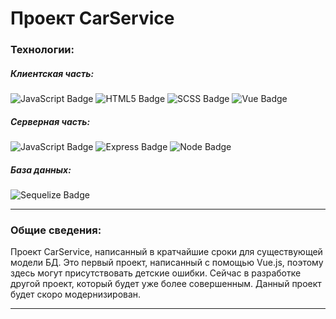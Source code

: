 <h1>Проект CarService</h1>

<h3>Технологии:</h3>
<h5>Клиентская часть:</h5>
<div id="technologyStack">
<img src="https://img.shields.io/badge/JavaScript-yellow?logo=JavaScript&logoColor=white&style=for-the-badge" alt="JavaScript Badge"/>
<img src="https://img.shields.io/badge/HTML5-orange?logo=HTML5&logoColor=white&style=for-the-badge" alt="HTML5 Badge"/>
<img src="https://img.shields.io/badge/SCSS-violet?logo=SASS&logoColor=white&style=for-the-badge" alt="SCSS Badge"/>
 <img src="https://img.shields.io/badge/Vue.js-35495E?style=for-the-badge&logo=vue.js&logoColor=4FC08D" alt="Vue Badge"/>
</div>

<h5>Серверная часть:</h5>
<div id="technologyStack">
<img src="https://img.shields.io/badge/JavaScript-yellow?logo=JavaScript&logoColor=white&style=for-the-badge" alt="JavaScript Badge"/>
<img src="https://img.shields.io/badge/Express-white?logo=Express&logoColor=black&style=for-the-badge" alt="Express Badge"/>
<img src="https://img.shields.io/badge/Node.JS-grey?logo=Node.JS&logoColor=white&style=for-the-badge" alt="Node Badge"/>
</div>
<h5>База данных:</h5>
<div id="technologyStack">
<img src="https://img.shields.io/badge/Sequelize-gr?logo=Sequelize&logoColor=white&style=for-the-badge" alt="Sequelize Badge"/>
</div>
<hr/>
<h3>Общие сведения:</h3>
<p>
Проект CarService, написанный в кратчайшие сроки для существующей модели БД.  Это первый
проект, написанный с помощью Vue.js, поэтому здесь могут присутствовать детские ошибки. Сейчас в разработке другой проект, 
который будет уже более совершенным.
Данный проект будет скоро модернизирован.
</p>
<hr/>



